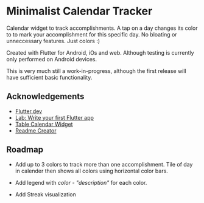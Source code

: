 
# Minimalist Calendar Tracker

Calendar widget to track accomplishments. A tap on a day changes its color to to mark your accomplishment for this specific day. No bloating or unneccessary features. Just colors :)

Created with Flutter for Android, iOs and web. Although testing is currently only performed on Android devices.

This is very much still a work-in-progress, although the first release will have sufficient basic functionality. 
## Acknowledgements

 - [Flutter.dev](https://flutter.dev/)
 - [Lab: Write your first Flutter app](https://flutter.dev/docs/get-started/codelab)
 - [Table Calendar Widget](https://pub.dev/packages/table_calendar)
 - [Readme Creator](https://readme.so/editor)

  
## Roadmap

- Add up to 3 colors to track more than one accomplishment. Tile of day in calender then shows all colors using horizontal color bars.

- Add legend with *color - "description"* for each color.

- Add Streak visualization
